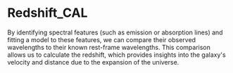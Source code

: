 # Redshift_CAL
By identifying spectral features (such as emission or absorption lines) and fitting a model to these features, we can compare their observed wavelengths to their known rest-frame wavelengths. This comparison allows us to calculate the redshift, which provides insights into the galaxy's velocity and distance due to the expansion of the universe.
